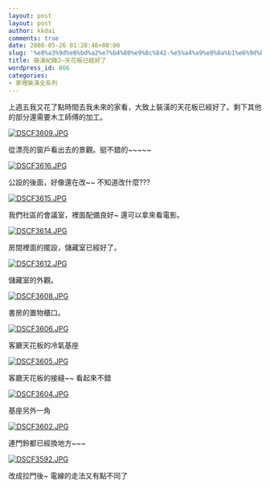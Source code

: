 ```yaml
---
layout: post
layout: post
author: kkdai
comments: true
date: 2008-05-26 01:28:46+00:00
slug: '%e8%a3%9d%e6%bd%a2%e7%b4%80%e9%8c%842-%e5%a4%a9%e8%8a%b1%e6%9d%bf%e5%b7%b2%e7%b6%93%e5%a5%bd%e4%ba%86'
title: 裝潢紀錄2—天花板已經好了
wordpress_id: 866
categories:
- 家裡裝潢全系列
---
```


上週五我又花了點時間去我未來的家看，大致上裝潢的天花板已經好了。剩下其他的部分還需要木工師傅的加工。

[![DSCF3609.JPG](http://farm3.static.flickr.com/2227/2521886404_c6d1b3e771.jpg)](http://www.flickr.com/photos/27643002@N00/2521886404/)

從漂亮的窗戶看出去的景觀。挺不錯的~~~~~


<!-- more -->
 

[![DSCF3616.JPG](http://farm4.static.flickr.com/3171/2521067675_c7f525d924.jpg)](http://www.flickr.com/photos/27643002@N00/2521067675/)

公設的後面，好像還在改~~ 不知道改什麼???

[![DSCF3615.JPG](http://farm4.static.flickr.com/3018/2521887916_60c7e38389.jpg)](http://www.flickr.com/photos/27643002@N00/2521887916/)

我們社區的會議室，裡面配備良好~ 還可以拿來看電影。

[![DSCF3614.JPG](http://farm4.static.flickr.com/3217/2521887564_566e23a933.jpg)](http://www.flickr.com/photos/27643002@N00/2521887564/)

房間裡面的擺設，儲藏室已經好了。

[![DSCF3612.JPG](http://farm3.static.flickr.com/2283/2521066871_8968e3b8fe.jpg)](http://www.flickr.com/photos/27643002@N00/2521066871/)

儲藏室的外觀。

[](http://www.flickr.com/photos/27643002@N00/2521066239/)

[![DSCF3608.JPG](http://farm3.static.flickr.com/2186/2521065839_7ce663c1c5.jpg)](http://www.flickr.com/photos/27643002@N00/2521065839/)

書房的置物櫃口。

[![DSCF3606.JPG](http://farm3.static.flickr.com/2065/2521885720_ae6cb80615.jpg)](http://www.flickr.com/photos/27643002@N00/2521885720/)

客廳天花板的冷氣基座

[![DSCF3605.JPG](http://farm4.static.flickr.com/3015/2521885452_c55f200b0f.jpg)](http://www.flickr.com/photos/27643002@N00/2521885452/)

客廳天花板的接縫~~ 看起來不錯

[![DSCF3604.JPG](http://farm4.static.flickr.com/3028/2521885186_a840bab982.jpg)](http://www.flickr.com/photos/27643002@N00/2521885186/)

基座另外一角

[![DSCF3602.JPG](http://farm3.static.flickr.com/2025/2521064647_a363ac0eed.jpg)](http://www.flickr.com/photos/27643002@N00/2521064647/)

連門鈴都已經換地方~~~

[![DSCF3592.JPG](http://farm4.static.flickr.com/3102/2521064329_f6477857b2.jpg)](http://www.flickr.com/photos/27643002@N00/2521064329/)

改成拉門後~ 電線的走法又有點不同了

[](http://www.flickr.com/photos/27643002@N00/2521062515/)
